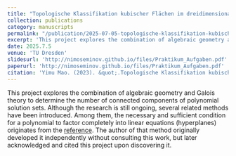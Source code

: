 ```yaml
---
title: "Topologische Klassifikation kubischer Flächen im dreidimensionalen reellen projektiven Raum anhand von Julia-Implementierungen: 5 Fallbeispiele"
collection: publications
category: manuscripts
permalink: "/publication/2025-07-05-topologische-klassifikation-kubischer-flaechen-julia" 
excerpt: 'This project explores the combination of algebraic geometry and Galois theory to determine the number of connected components of polynomial solution sets. Although the research is still in the development stage, several related methods have been introduced.'
date: 2025.7.5
venue: 'TU Dresden'
slidesurl: 'http://nimoseminov.github.io/files/Praktikum_Aufgaben.pdf'
paperurl: 'http://nimoseminov.github.io/files/Praktikum_Aufgaben.pdf'
citation: 'Yimu Mao. (2023). &quot;.Topologische Klassifikation kubischer Flächen im dreidimensionalen reellen projektiven Raum anhand von Julia-Implementierungen: 5 Fallbeispiele &quot'
---
```


This project explores the combination of algebraic geometry and Galois theory to determine the number of connected components of polynomial solution sets. Although the research is still ongoing, several related methods have been introduced. Among them, the necessary and sufficient condition for a polynomial to factor completely into linear equations (hyperplanes) originates from the [reference](https://wenku.csdn.net/doc/7u8353ndrs). The author of that method originally developed it independently without consulting this work, but later acknowledged and cited this project upon discovering it.
